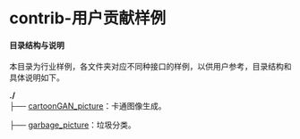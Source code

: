 # contrib-用户贡献样例

#### 目录结构与说明

本目录为行业样例，各文件夹对应不同种接口的样例，以供用户参考，目录结构和具体说明如下。

**./**   
├── [cartoonGAN_picture](https://gitee.com/ascend/samples/tree/dev/python/contrib/cartoonGAN_picture)：卡通图像生成。 

├── [garbage_picture](https://gitee.com/ascend/samples/tree/dev/python/contrib/garbage_picture)：垃圾分类。

  